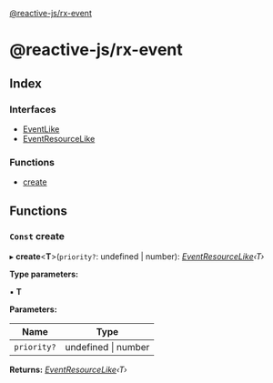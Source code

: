 [@reactive-js/rx-event](README.md)

# @reactive-js/rx-event

## Index

### Interfaces

* [EventLike](interfaces/eventlike.md)
* [EventResourceLike](interfaces/eventresourcelike.md)

### Functions

* [create](README.md#const-create)

## Functions

### `Const` create

▸ **create**<**T**>(`priority?`: undefined | number): *[EventResourceLike](interfaces/eventresourcelike.md)‹T›*

**Type parameters:**

▪ **T**

**Parameters:**

Name | Type |
------ | ------ |
`priority?` | undefined &#124; number |

**Returns:** *[EventResourceLike](interfaces/eventresourcelike.md)‹T›*
